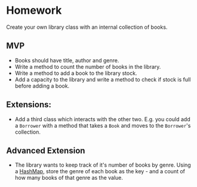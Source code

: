 # Homework

Create your own library class with an internal collection of books.

## MVP

- Books should have title, author and genre.
- Write a method to count the number of books in the library.
- Write a method to add a book to the library stock.
- Add a capacity to the library and write a method to check if stock is full before adding a book.

## Extensions:

- Add a third class which interacts with the other two. E.g. you could add a `Borrower` with a method that takes a `Book` and moves to the `Borrower`'s collection.

## Advanced Extension

- The library wants to keep track of it's number of books by genre. Using a [HashMap](hashmaps.md), store the genre of each book as the key - and a count of how many books of that genre as the value.
